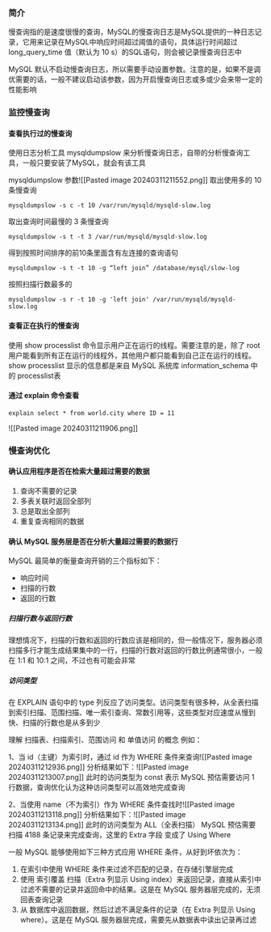 ### 简介
慢查询指的是速度很慢的查询，MySQL的慢查询日志是MySQL提供的一种日志记录，它用来记录在MySQL中响应时间超过阈值的语句，具体运行时间超过 long_query_time 值（默认为 10 s）的SQL语句，则会被记录慢查询日志中

MySQL 默认不启动慢查询日志，所以需要手动设置参数。注意的是，如果不是调优需要的话，一般不建议启动该参数，因为开启慢查询日志或多或少会来带一定的性能影响

### 监控慢查询

#### 查看执行过的慢查询
使用日志分析工具 mysqldumpslow 来分析慢查询日志，自带的分析慢查询工具，一般只要安装了MySQL，就会有该工具

mysqldumpslow 参数![[Pasted image 20240311211552.png]]
取出使用多的 10 条慢查询 
```mysql
mysqldumpslow -s c -t 10 /var/run/mysqld/mysqld-slow.log
```
取出查询时间最慢的 3 条慢查询 
```mysql
mysqldumpslow -s t -t 3 /var/run/mysqld/mysqld-slow.log
```
得到按照时间排序的前10条里面含有左连接的查询语句
```mysql
mysqldumpslow -s t -t 10 -g “left join” /database/mysql/slow-log
```

按照扫描行数最多的
```mysql
mysqldumpslow -s r -t 10 -g 'left join' /var/run/mysqld/mysqld-slow.log
```
#### 查看正在执行的慢查询
使用 show processlist 命令显示用户正在运行的线程。需要注意的是，除了 root 用户能看到所有正在运行的线程外，其他用户都只能看到自己正在运行的线程。show processlist 显示的信息都是来自 MySQL 系统库 information_schema 中的 processlist表

#### 通过 explain 命令查看
```mysql
explain select * from world.city where ID = 11
```
![[Pasted image 20240311211906.png]]


### 慢查询优化
#### 确认应用程序是否在检索大量超过需要的数据
1. 查询不需要的记录
2. 多表关联时返回全部列
3. 总是取出全部列
4. 重复查询相同的数据
#### 确认 MySQL 服务层是否在分析大量超过需要的数据行
MySQL 最简单的衡量查询开销的三个指标如下：
- 响应时间
- 扫描的行数
- 返回的行数
##### 扫描行数与返回行数
理想情况下，扫描的行数和返回的行数应该是相同的，但一般情况下，服务器必须扫描多行才能生成结果集中的一行，扫描的行数对返回的行数比例通常很小，一般在 1:1 和 10:1 之间，不过也有可能会非常
##### 访问类型
在 EXPLAIN 语句中的 type 列反应了访问类型。访问类型有很多种，从全表扫描到索引扫描、范围扫描、唯一索引查询、常数引用等，这些类型对应速度从慢到快、扫描的行数也是从多到少

理解 扫描表、扫描索引、范围访问 和 单值访问 的概念
例如：

1、当 id（主键）为索引时，通过 id 作为 WHERE 条件来查询![[Pasted image 20240311212936.png]]
分析结果如下：![[Pasted image 20240311213007.png]]
此时的访问类型为 const
表示 MySQL 预估需要访问 1 行数据，查询优化认为这种访问类型可以高效地完成查询

2、当使用 name（不为索引）作为 WHERE 条件查找时![[Pasted image 20240311213118.png]]
分析结果如下：![[Pasted image 20240311213134.png]]
此时的访问类型为 ALL（全表扫描）
MySQL 预估需要扫描 4188 条记录来完成查询，这里的 Extra 字段 变成了 Using Where

一般 MySQL 能够使用如下三种方式应用 WHERE 条件，从好到坏依次为：
1. 在索引中使用 WHERE 条件来过滤不匹配的记录，在存储引擎层完成
2. 使用 索引覆盖 扫描（Extra 列显示 Using index）来返回记录，直接从索引中过滤不需要的记录并返回命中的结果。这是在 MySQL 服务器层完成的，无须回表查询记录
3. 从 数据库中返回数据，然后过滤不满足条件的记录（在 Extra 列显示 Using where）。这是在 MySQL 服务器层完成，需要先从数据表中读出记录再过滤